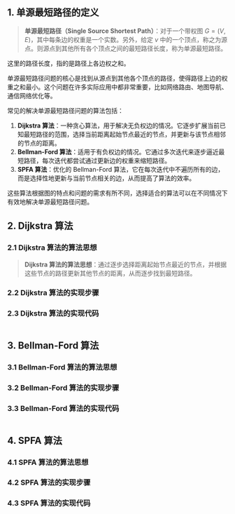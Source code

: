 ## 1. 单源最短路径的定义

> **单源最短路径（Single Source Shortest Path）**：对于一个带权图 $G = (V, E)$，其中每条边的权重是一个实数。另外，给定 $v$  中的一个顶点，称之为源点。则源点到其他所有各个顶点之间的最短路径长度，称为单源最短路径。

这里的路径长度，指的是路径上各边权之和。

单源最短路径问题的核心是找到从源点到其他各个顶点的路径，使得路径上边的权重之和最小。这个问题在许多实际应用中都非常重要，比如网络路由、地图导航、通信网络优化等。

常见的解决单源最短路径问题的算法包括：

1. **Dijkstra 算法**：一种贪心算法，用于解决无负权边的情况。它逐步扩展当前已知最短路径的范围，选择当前距离起始节点最近的节点，并更新与该节点相邻的节点的距离。
2. **Bellman-Ford 算法**：适用于有负权边的情况。它通过多次迭代来逐步逼近最短路径，每次迭代都尝试通过更新边的权重来缩短路径。
3. **SPFA 算法**：优化的 Bellman-Ford 算法，它在每次迭代中不遍历所有的边，而是选择性地更新与当前节点相关的边，从而提高了算法的效率。

这些算法根据图的特点和问题的需求有所不同，选择适合的算法可以在不同情况下有效地解决单源最短路径问题。

## 2. Dijkstra 算法

### 2.1 Dijkstra 算法的算法思想

> **Dijkstra 算法的算法思想**：通过逐步选择距离起始节点最近的节点，并根据这些节点的路径更新其他节点的距离，从而逐步找到最短路径。

### 2.2 Dijkstra 算法的实现步骤

### 2.3 Dijkstra 算法的实现代码

```Python

```

## 3. Bellman-Ford 算法

### 3.1 Bellman-Ford 算法的算法思想

### 3.2 Bellman-Ford 算法的实现步骤

### 3.3 Bellman-Ford 算法的实现代码

```Python

```

## 4. SPFA 算法

### 4.1 SPFA 算法的算法思想

### 4.2 SPFA 算法的实现步骤

### 4.3 SPFA 算法的实现代码

```Python
```

